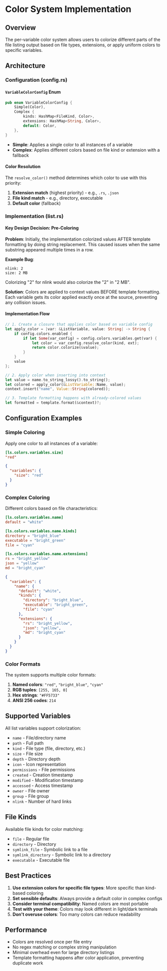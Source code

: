 # Color System Implementation

## Overview

The per-variable color system allows users to colorize different parts of the file listing output based on file types, extensions, or apply uniform colors to specific variables.

## Architecture

### Configuration (config.rs)

#### `VariableColorConfig` Enum

```rust
pub enum VariableColorConfig {
    Simple(Color),
    Complex {
        kinds: HashMap<FileKind, Color>,
        extensions: HashMap<String, Color>,
        default: Color,
    },
}
```

- **Simple**: Applies a single color to all instances of a variable
- **Complex**: Applies different colors based on file kind or extension with a fallback

#### Color Resolution

The `resolve_color()` method determines which color to use with this priority:

1. **Extension match** (highest priority) - e.g., `.rs`, `.json`
2. **File kind match** - e.g., directory, executable
3. **Default color** (fallback)

### Implementation (list.rs)

#### Key Design Decision: Pre-Coloring

**Problem**: Initially, the implementation colorized values AFTER template formatting by doing string replacement. This caused issues when the same substring appeared multiple times in a row.

**Example Bug**:
```
nlink: 2
size: 2 MB
```
Colorizing "2" for nlink would also colorize the "2" in "2 MB".

**Solution**: Colors are applied to context values BEFORE template formatting. Each variable gets its color applied exactly once at the source, preventing any collision issues.

#### Implementation Flow

```rust
// 1. Create a closure that applies color based on variable config
let apply_color = |var: &ListVariable, value: String| -> String {
    if config.colors.enabled {
        if let Some(var_config) = config.colors.variables.get(var) {
            let color = var_config.resolve_color(kind, ext);
            return color.colorize(&value);
        }
    }
    value
};

// 2. Apply color when inserting into context
let value = name.to_string_lossy().to_string();
let colored = apply_color(&ListVariable::Name, value);
context.insert("name", Value::String(colored));

// 3. Template formatting happens with already-colored values
let formatted = template.format(&context)?;
```

## Configuration Examples

### Simple Coloring

Apply one color to all instances of a variable:

```toml
[ls.colors.variables.size]
"red"
```

```json
{
  "variables": {
    "size": "red"
  }
}
```

### Complex Coloring

Different colors based on file characteristics:

```toml
[ls.colors.variables.name]
default = "white"

[ls.colors.variables.name.kinds]
directory = "bright_blue"
executable = "bright_green"
file = "cyan"

[ls.colors.variables.name.extensions]
rs = "bright_yellow"
json = "yellow"
md = "bright_cyan"
```

```json
{
  "variables": {
    "name": {
      "default": "white",
      "kinds": {
        "directory": "bright_blue",
        "executable": "bright_green",
        "file": "cyan"
      },
      "extensions": {
        "rs": "bright_yellow",
        "json": "yellow",
        "md": "bright_cyan"
      }
    }
  }
}
```

### Color Formats

The system supports multiple color formats:

1. **Named colors**: `"red"`, `"bright_blue"`, `"cyan"`
2. **RGB tuples**: `[255, 165, 0]`
3. **Hex strings**: `"#FF5733"`
4. **ANSI 256 codes**: `214`

## Supported Variables

All list variables support colorization:

- `name` - File/directory name
- `path` - Full path
- `kind` - File type (file, directory, etc.)
- `size` - File size
- `depth` - Directory depth
- `icon` - Icon representation
- `permissions` - File permissions
- `created` - Creation timestamp
- `modified` - Modification timestamp
- `accessed` - Access timestamp
- `owner` - File owner
- `group` - File group
- `nlink` - Number of hard links

## File Kinds

Available file kinds for color matching:

- `file` - Regular file
- `directory` - Directory
- `symlink_file` - Symbolic link to a file
- `symlink_directory` - Symbolic link to a directory
- `executable` - Executable file

## Best Practices

1. **Use extension colors for specific file types**: More specific than kind-based coloring
2. **Set sensible defaults**: Always provide a default color in complex configs
3. **Consider terminal compatibility**: Named colors are most portable
4. **Test with your theme**: Colors may look different in light/dark terminals
5. **Don't overuse colors**: Too many colors can reduce readability

## Performance

- Colors are resolved once per file entry
- No regex matching or complex string manipulation
- Minimal overhead even for large directory listings
- Template formatting happens after color application, preventing duplicate work